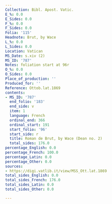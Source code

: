 ```yaml
---
Collection: Bibl. Apost. Vatic.
E_%: 0.0
E_Sides: 0.0
F_%: 0.0
F_Sides: 0.0
Folia: '115'
Headnote: Brut, by Wace
L_%: 0.0
L_Sides: 0.0
Location: Vatican
MS_Date: s.xiv (2)
MS_ID: '787'
Notes: foliation start at 96r
O_%: 0.0
O_Sides: 0.0
Place_of_production: ''
Produced_for: ''
Reference: Ottob.lat.1869
contents:
- MS_ID: '787'
  end_folio: '183'
  end_side: v
  item: 1
  language: French
  ordinal_end: 366
  ordinal_start: 191
  start_folio: '96'
  start_side: r
  title: Roman de Brut, by Wace (Dean no. 2)
  total_sides: 176.0
percentage_English: 0.0
percentage_French: 100.0
percentage_Latin: 0.0
percentage_Other: 0.0
sources:
- https://digi.vatlib.it/view/MSS_Ott.lat.1869
total_sides_English: 0.0
total_sides_French: 176.0
total_sides_Latin: 0.0
total_sides_Other: 0.0

---
```

